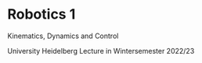 # Robotics 1
Kinematics, Dynamics and Control 

University Heidelberg Lecture in Wintersemester 2022/23
